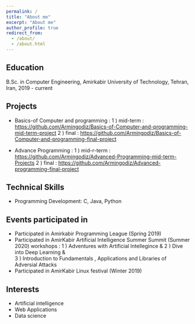 ```yaml
---
permalink: /
title: "About me"
excerpt: "About me"
author_profile: true
redirect_from: 
  - /about/
  - /about.html
---
```


Education
------
B.Sc. in Computer Engineering, Amirkabir University of Technology, Tehran, Iran, 2019 - current



Projects
------
* Basics-of Computer and programming : 
1 ) mid-term : https://github.com/Armingodiz/Basics-of-Computer-and-programming-mid-term-project
2 ) final : https://github.com/Armingodiz/Basics-of-Computer-and-programming-final-project

* Advance Programming : 
1 ) mid-r-term : https://github.com/Armingodiz/Advanced-Programming-mid-term-Projects
2 ) final : https://github.com/Armingodiz/Advanced-programming-final-project



Technical Skills
-----
* Programming Development: C, Java, Python



Events participated in 
------
* Participated in Amirkabir Programming League (Spring 2019)
* Participated in AmirKabir Artificial Intelligence Summer Summit (Summer 2020) 
        workshops : 
                    1 ) Adventures with Artificial Intellegince & 
                    2 ) Dive into Deep Learning &  
                    3 ) Introduction to Fundamentals , Applications and Libraries of Adversial Attacks
* Participated in AmirKabir Linux festival (Winter 2019)



Interests
------
* Artificial intelligence 
* Web Applications 
* Data science 
